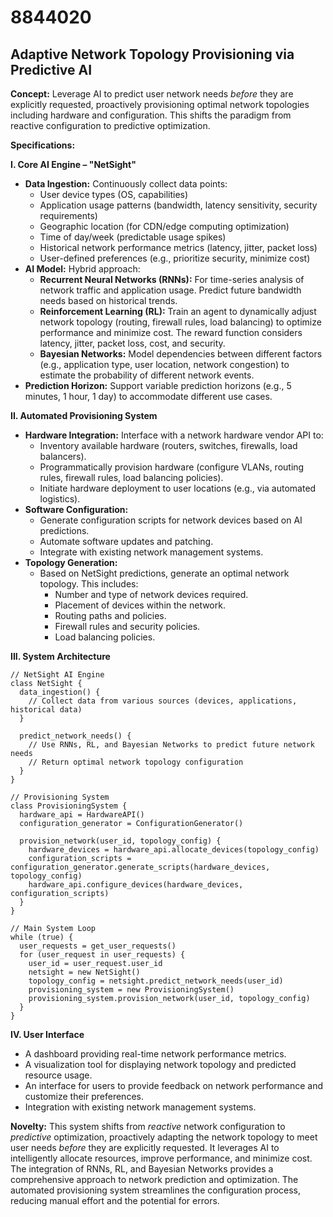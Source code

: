 # 8844020

## Adaptive Network Topology Provisioning via Predictive AI

**Concept:** Leverage AI to predict user network needs *before* they are explicitly requested, proactively provisioning optimal network topologies including hardware and configuration. This shifts the paradigm from reactive configuration to predictive optimization.

**Specifications:**

**I. Core AI Engine – "NetSight"**

*   **Data Ingestion:** Continuously collect data points:
    *   User device types (OS, capabilities)
    *   Application usage patterns (bandwidth, latency sensitivity, security requirements)
    *   Geographic location (for CDN/edge computing optimization)
    *   Time of day/week (predictable usage spikes)
    *   Historical network performance metrics (latency, jitter, packet loss)
    *   User-defined preferences (e.g., prioritize security, minimize cost)
*   **AI Model:** Hybrid approach:
    *   **Recurrent Neural Networks (RNNs):** For time-series analysis of network traffic and application usage.  Predict future bandwidth needs based on historical trends.
    *   **Reinforcement Learning (RL):** Train an agent to dynamically adjust network topology (routing, firewall rules, load balancing) to optimize performance and minimize cost. The reward function considers latency, jitter, packet loss, cost, and security.
    *   **Bayesian Networks:** Model dependencies between different factors (e.g., application type, user location, network congestion) to estimate the probability of different network events.
*   **Prediction Horizon:** Support variable prediction horizons (e.g., 5 minutes, 1 hour, 1 day) to accommodate different use cases.

**II. Automated Provisioning System**

*   **Hardware Integration:** Interface with a network hardware vendor API to:
    *   Inventory available hardware (routers, switches, firewalls, load balancers).
    *   Programmatically provision hardware (configure VLANs, routing rules, firewall rules, load balancing policies).
    *   Initiate hardware deployment to user locations (e.g., via automated logistics).
*   **Software Configuration:**
    *   Generate configuration scripts for network devices based on AI predictions.
    *   Automate software updates and patching.
    *   Integrate with existing network management systems.
*   **Topology Generation:**
    *   Based on NetSight predictions, generate an optimal network topology. This includes:
        *   Number and type of network devices required.
        *   Placement of devices within the network.
        *   Routing paths and policies.
        *   Firewall rules and security policies.
        *   Load balancing policies.

**III. System Architecture**

```pseudocode
// NetSight AI Engine
class NetSight {
  data_ingestion() {
    // Collect data from various sources (devices, applications, historical data)
  }

  predict_network_needs() {
    // Use RNNs, RL, and Bayesian Networks to predict future network needs
    // Return optimal network topology configuration
  }
}

// Provisioning System
class ProvisioningSystem {
  hardware_api = HardwareAPI()
  configuration_generator = ConfigurationGenerator()

  provision_network(user_id, topology_config) {
    hardware_devices = hardware_api.allocate_devices(topology_config)
    configuration_scripts = configuration_generator.generate_scripts(hardware_devices, topology_config)
    hardware_api.configure_devices(hardware_devices, configuration_scripts)
  }
}

// Main System Loop
while (true) {
  user_requests = get_user_requests()
  for (user_request in user_requests) {
    user_id = user_request.user_id
    netsight = new NetSight()
    topology_config = netsight.predict_network_needs(user_id)
    provisioning_system = new ProvisioningSystem()
    provisioning_system.provision_network(user_id, topology_config)
  }
}
```

**IV. User Interface**

*   A dashboard providing real-time network performance metrics.
*   A visualization tool for displaying network topology and predicted resource usage.
*   An interface for users to provide feedback on network performance and customize their preferences.
*   Integration with existing network management systems.

**Novelty:** This system shifts from *reactive* network configuration to *predictive* optimization, proactively adapting the network topology to meet user needs *before* they are explicitly requested. It leverages AI to intelligently allocate resources, improve performance, and minimize cost.  The integration of RNNs, RL, and Bayesian Networks provides a comprehensive approach to network prediction and optimization. The automated provisioning system streamlines the configuration process, reducing manual effort and the potential for errors.
